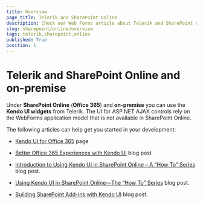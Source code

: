 ```yaml
---
title: Overview
page_title: Telerik and SharePoint Online
description: Check our Web Forms article about Telerik and SharePoint Online.
slug: sharepoint/online/overview
tags: telerik,sharepoint,online
published: True
position: 1
---
```



# Telerik and SharePoint Online and on-premise

Under **SharePoint Online** (**Office 365**) and **on-premise** you can use the **Kendo UI widgets** from Telerik. The UI for ASP.NET AJAX controls rely on the WebForms application model that is not available in SharePoint Online.

The following articles can help get you started in your development:

* [Kendo UI for Office 365](https://www.telerik.com/kendo-ui/ui-for-office-365-sharepoint) page

* [Better Office 365 Experiences with Kendo UI](https://www.telerik.com/blogs/better-office-365-experiences-with-kendo-ui) blog post

* [Introduction to Using Kendo UI in SharePoint Online – A “How To” Series](https://developer.telerik.com/featured/introduction-using-kendo-ui-sharepoint-online-series/) blog post.

* [Using Kendo UI in SharePoint Online—The “How To” Series](https://www.telerik.com/blogs/using-kendo-ui-in-sharepoint-online-how-to-series) blog post.

* [Building SharePoint Add-ins with Kendo UI](https://developer.telerik.com/featured/building-sharepoint-add-ins-with-kendo-ui/) blog post.
